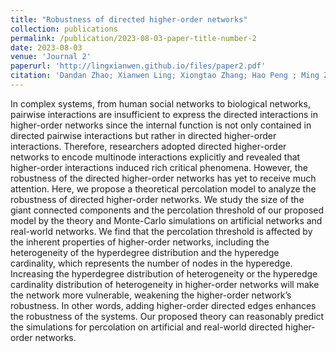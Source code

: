 ```yaml
---
title: "Robustness of directed higher-order networks"
collection: publications
permalink: /publication/2023-08-03-paper-title-number-2
date: 2023-08-03
venue: 'Journal 2'
paperurl: 'http://lingxianwen.github.io/files/paper2.pdf'
citation: 'Dandan Zhao; Xianwen Ling; Xiongtao Zhang; Hao Peng ; Ming Zhong ; Cheng Qian ; Wei Wang'
---
```


In complex systems, from human social networks to biological networks, pairwise interactions are insufficient to express the directed interactions in higher-order networks since the internal function is not only contained in directed pairwise interactions but rather in directed higher-order interactions. Therefore, researchers adopted directed higher-order networks to encode multinode interactions explicitly and revealed that higher-order interactions induced rich critical phenomena. However, the robustness of the directed higher-order networks has yet to receive much attention. Here, we propose a theoretical percolation model to analyze the robustness of directed higher-order networks. We study the size of the giant connected components and the percolation threshold of our proposed model by the theory and Monte-Carlo simulations on artificial networks and real-world networks. We find that the percolation threshold is affected by the inherent properties of higher-order networks, including the heterogeneity of the hyperdegree distribution and the hyperedge cardinality, which represents the number of nodes in the hyperedge. Increasing the hyperdegree distribution of heterogeneity or the hyperedge cardinality distribution of heterogeneity in higher-order networks will make the network more vulnerable, weakening the higher-order network’s robustness. In other words, adding higher-order directed edges enhances the robustness of the systems. Our proposed theory can reasonably predict the simulations for percolation on artificial and real-world directed higher-order networks.
